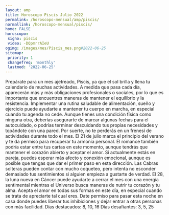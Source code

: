 ```yaml
---
layout: amp
title: Horoscopo Piscis Julio 2022 
permalink: /horoscopo-mensual/amp/piscis/
normallink: /horoscopo-mensual/piscis/
home: FALSE
horoscopo:
 signo: piscis
 video: -DQpmrrAIeU
ogimg: /images/mes/Piscis_mes.png#2022-06-25
sitemap:
 priority: 1
 changefreq: 'monthly'
 lastmod: '2022-06-25'
---
```



Prepárate para un mes ajetreado, Piscis, ya que el sol brilla y llena tu calendario de muchas actividades. A medida que pasa cada día, aparecerán más y más obligaciones profesionales o sociales, por lo que es importante que encuentres maneras de mantener el equilibrio y la resistencia. Implementar una rutina saludable de alimentación, sueño y ejercicio puede ayudarte a mantener tu cuerpo en marcha, en especial cuando tu agenda no cede. Aunque tienes una condición física como ninguna otra, deberías asegurarte de marcar algunas fechas para el autocuidado, o podrías terminar descuidando tus propias necesidades y topándote con una pared.
Por suerte, no te perderás en un frenesí de actividades durante todo el mes. El 21 de julio marca el principio del verano y te da permiso para recuperar tu armonía personal. El romance también podría estar entre tus cartas en este momento, aunque tendrás que mantener el corazón abierto y aceptar el amor. Si actualmente estás en pareja, puedes esperar más afecto y conexión emocional, aunque es posible que tengas que dar el primer paso en esta dirección. Las Cabras solteras pueden contar con mucho coqueteo, pero intenta no esconder demasiado tus sentimientos si alguien empieza a gustarte de verdad.
El 28, la luna nueva en Cáncer puede ayudarte a cerrar el mes con una energía sentimental mientras el Universo busca maneras de nutrir tu corazón y tu alma. Acepta el amor en todas sus formas en este día, en especial cuando se trata de apreciarte tal cual eres. Date permiso para pasar esta noche en casa donde puedes liberar tus inhibiciones y dejar entrar a otras personas con más facilidad.
Días destacados: 8, 10, 16
Días desafiantes: 3, 5, 25